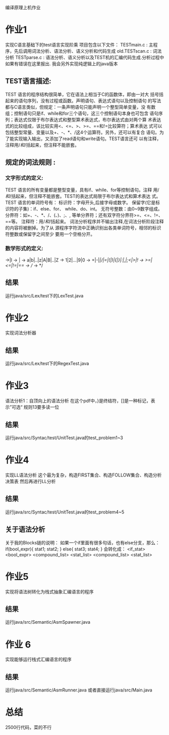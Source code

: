 编译原理上机作业
# 作业1
实现C语言基础下的test语言实现阶乘
项目包含以下文件：
TESTmain.c : 主程序，先后调用词法分析、语法分析、语义分析和代码生成
old.TESTscan.c : 词法分析
TESTparse.c : 语法分析、语义分析以及TEST机的汇编代码生成.分析过程中如果有错误在这里报出.
我会另外实现纯逻辑上的java版本

## TEST语言描述:
TEST 语言的程序结构很简单，它在语法上相当于C的函数体，即由一对大
括号括起来的语句序列，没有过程或函数。声明语句、表达式语句以及控制语句
的写法都与C语言类似，但规定：一条声明语句只能声明一个整型简单变量，没
有数组；控制语句只是if、while和for三个语句，这三个控制语句本身也可包含
语句序列；表达式仅限于布尔表达式和整型算术表达式，布尔表达式由对两个算
术表达式的比较组成，该比较实用<、<=、>、>=、==和!=比较算符；算术表达
式可以包括整型常量、变量以及+、-、*、/这4个运算符。另外，还可以有复合
语句。为了能实现输入输出，又添加了read语句和write语句。TEST语言还可
以有注释，注释用/*和*/括起来，但注释不能嵌套。 

## 规定的词法规则 :
### 文字形式的定义:
TEST 语言的所有变量都是整型变量，具有if、while、for等控制语句。注释
用/*和*/括起来，但注释不能嵌套。TEST的表达式局限于布尔表达式和算术表达
式。 
TEST 语言的单词符号有： 
标识符：字母开头,后接字母或数字。 
保留字(它是标识符的子集)：if、else、for、 while、do、int。 
无符号整数：由0~9数字组成。 
分界符：如+、-、*、/、(、)、;、, 等单分界符；还有双字符分界符>=、<=、!=、
==等。 
注释符：用/*和*/括起来。 
词法分析程序并不输出注释,在词法分析阶段注释的内容将被删掉。为了从
源程序字符流中正确识别出各类单词符号，相邻的标识符整数或保留字之间至少
要用一个空格分开。 
### 数学形式的定义:
<identifier>-><letter>|<identifier><letter>l<identifier><digit> 
<number>-> <digit>|<number><digit> 
<letter>-> a|b|..|z|A|B|..|Z 
<digit>-> 1|2|…|9|0 
<singleword>-> +|-|*|/|=|(|)|{|}|:|,|;<|>|! 
<doubleword>-> >=|<=|!=|== 
<comment first>-> /* 
<commentlast>-> */

## 结果
运行java/src/Lex/test下的LexTest.java
# 作业2
实现词法分析器
## 结果
运行java/src/Lex/test下的RegexTest.java
# 作业3
语法分析1：自顶向上的语法分析
在这个pdf中，}是终结符，\[]是一种标记，表示”可选“
规则13要多读一位
## 结果
运行java/src/Syntac/test/UnitTest.java的test_problem1~3
# 作业4
实现LL语法分析
这个最为复杂，构造FIRST集合、构造FOLLOW集合、构造分析决策表
然后再进行LL分析
## 结果
运行java/src/Syntac/test/UnitTest.java的test_problem4~5
## 关于语法分析
关于我的Blocks链的说明：
如果一个if里面有很多句话，也有else分支，那么：
if(bool_expr){
    stat1;
    stat2;
}
else{
    stat3;
    stat4;
}
会转化成：
<if_stat>
    <bool_expr>
    <compound_list>
        <stat_list>
            <stat1>
            <stat2>
    <compound_list>
        <stat_list>
            <stat3>
            <stat4>
# 作业5
实现将语法树转化为栈式抽象汇编语言的程序
## 结果
运行java/src/Semantic/AsmSpawner.java

# 作业 6
实现能够运行栈式汇编语言的程序

## 结果
运行java/src/Semantic/AsmRunner.java
或者直接运行java/src/Main.java

# 总结
2500行代码，菜的不行

